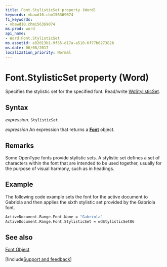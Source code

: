 ```yaml
---
title: Font.StylisticSet property (Word)
keywords: vbawd10.chm156369074
f1_keywords:
- vbawd10.chm156369074
ms.prod: word
api_name:
- Word.Font.StylisticSet
ms.assetid: e82013b1-9f55-d17a-a510-6f77b627382b
ms.date: 06/08/2017
localization_priority: Normal
---
```



# Font.StylisticSet property (Word)

Specifies the stylistic set for the specified font. Read/write [WdStylisticSet](Word.WdStylisticSet.md).


## Syntax

_expression_. `StylisticSet`

 _expression_ An expression that returns a **[Font](Word.Font.md)** object.


## Remarks

Some OpenType fonts provide stylistic sets. A stylistic set defines a set of characters within the font that are intended to be used together, usually for the purpose of visual harmony, such as in headings.


## Example

The following code example sets the font for the active document to Gabriola and then applies the sixth stylistic set provided by the Gabriola font.


```vb
ActiveDocument.Range.Font.Name = "Gabriola" 
ActiveDocument.Range.Font.StylisticSet = wdStylisticSet06
```


## See also


[Font Object](Word.Font.md)

[!include[Support and feedback](~/includes/feedback-boilerplate.md)]